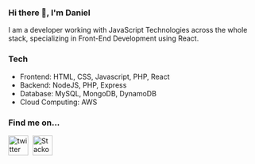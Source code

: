 ### Hi there 👋, I'm Daniel  
  
I am a developer working with JavaScript Technologies across the whole stack, specializing in Front-End Development using React.
  
### Tech  
* Frontend: HTML, CSS, Javascript, PHP, React
* Backend: NodeJS, PHP, Express
* Database: MySQL, MongoDB, DynamoDB
* Cloud Computing: AWS  
  
### Find me on...
[<img src='https://cdn.jsdelivr.net/npm/simple-icons@3.0.1/icons/twitter.svg' alt='twitter' height='40'>](https://twitter.com/@danielfd)   [<img src='https://cdn.jsdelivr.net/npm/simple-icons@3.0.1/icons/stackoverflow.svg' alt='Stackoverflow' height='40'>](https://stackoverflow.com/users/12213243/fx2000)  

<!--
**fx2000/fx2000** is a ✨ _special_ ✨ repository because its `README.md` (this file) appears on your GitHub profile.

Here are some ideas to get you started:

- 🔭 I’m currently working on ...
- 🌱 I’m currently learning ...
- 👯 I’m looking to collaborate on ...
- 🤔 I’m looking for help with ...
- 💬 Ask me about ...
- 📫 How to reach me: ...
- 😄 Pronouns: ...
- ⚡ Fun fact: ...
-->

